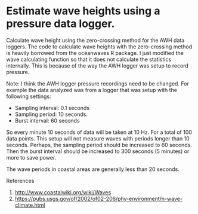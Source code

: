 # Estimate wave heights using a pressure data logger.

Calculate wave height using the zero-crossing method for the AWH data loggers.
The code to calculate wave heights with the zero-crossing method is heavily
borrowed from the oceanwaves R package.
I just modified the wave calculating function so that it does not calculate the
statistics internally. 
This is because of the way the AWH logger was setup to record pressure.

Note: I think the AWH logger pressure recordings need to be changed.
For example the data analyzed was from a logger that was setup with the following settings:

* Sampling interval: 0.1 seconds
* Sampling period: 10 seconds.
* Burst interval: 60 seconds

So every minute 10 seconds of data will be taken at 10 Hz. 
For a total of 100 data points.
This setup will not measure waves with periods longer than 10 seconds.
Perhaps, the sampling period should be increased to 60 seconds.
Then the burst interval should be increased to 300 seconds (5 minutes) or more to save power.

The wave periods in coastal areas are generally less than 20 seconds.

References
1. <http://www.coastalwiki.org/wiki/Waves>
2. <https://pubs.usgs.gov/of/2002/of02-206/phy-environment/n-wave-climate.html>
